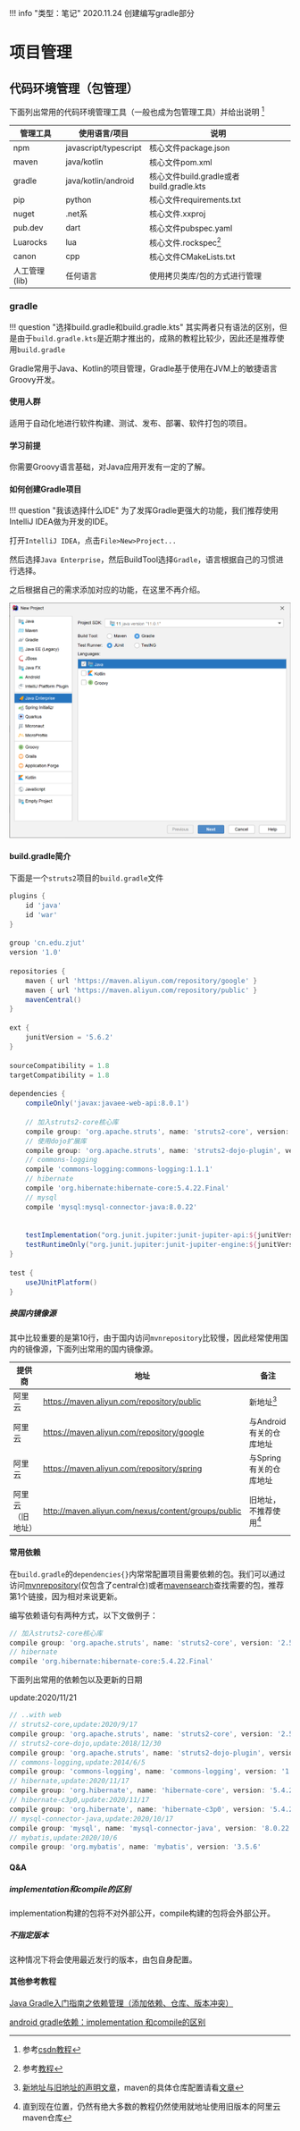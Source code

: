 !!! info "类型：笔记"
    2020.11.24 创建编写gradle部分

# 项目管理

## 代码环境管理（包管理）

下面列出常用的代码环境管理工具（一般也成为包管理工具）并给出说明 [^1]

| 管理工具 | 使用语言/项目 | 说明 |
| --- | --- | --- |
| npm | javascript/typescript | 核心文件package.json |
| maven | java/kotlin | 核心文件pom.xml |
| gradle | java/kotlin/android | 核心文件build.gradle或者build.gradle.kts |
| pip | python | 核心文件requirements.txt |
| nuget | .net系 | 核心文件.xxproj |
| pub.dev | dart | 核心文件pubspec.yaml |
| Luarocks | lua | 核心文件.rockspec[^2] |
| canon | cpp | 核心文件CMakeLists.txt |
| 人工管理(lib) | 任何语言 | 使用拷贝类库/包的方式进行管理 |

### gradle

!!! question "选择build.gradle和build.gradle.kts"
    其实两者只有语法的区别，但是由于`build.gradle.kts`是近期才推出的，成熟的教程比较少，因此还是推荐使用`build.gradle`


Gradle常用于Java、Kotlin的项目管理，Gradle基于使用在JVM上的敏捷语言Groovy开发。

#### 使用人群

适用于自动化地进行软件构建、测试、发布、部署、软件打包的项目。

#### 学习前提

你需要Groovy语言基础，对Java应用开发有一定的了解。

#### 如何创建Gradle项目

!!! question "我该选择什么IDE"
    为了发挥Gradle更强大的功能，我们推荐使用IntelliJ IDEA做为开发的IDE。

打开`IntelliJ IDEA`，点击`File>New>Project...`

然后选择`Java Enterprise`，然后BuildTool选择`Gradle`，语言根据自己的习惯进行选择。

之后根据自己的需求添加对应的功能，在这里不再介绍。

![截图](./../assets/img/tool-gradle-1.png)



#### build.gradle简介

下面是一个`struts2`项目的`build.gradle`文件

```groovy hl_lines="10 24-33"
plugins {
    id 'java'
    id 'war'
}

group 'cn.edu.zjut'
version '1.0'

repositories {
    maven { url 'https://maven.aliyun.com/repository/google' }
    maven { url 'https://maven.aliyun.com/repository/public' }
    mavenCentral()
}

ext {
    junitVersion = '5.6.2'
}

sourceCompatibility = 1.8
targetCompatibility = 1.8

dependencies {
    compileOnly('javax:javaee-web-api:8.0.1')

    // 加入struts2-core核心库
    compile group: 'org.apache.struts', name: 'struts2-core', version: '2.5.25'
    // 使用dojo扩展库
    compile group: 'org.apache.struts', name: 'struts2-dojo-plugin', version: '2.3.37'
    // commons-logging
    compile 'commons-logging:commons-logging:1.1.1'
    // hibernate
    compile 'org.hibernate:hibernate-core:5.4.22.Final'
    // mysql
    compile 'mysql:mysql-connector-java:8.0.22'


    testImplementation("org.junit.jupiter:junit-jupiter-api:${junitVersion}")
    testRuntimeOnly("org.junit.jupiter:junit-jupiter-engine:${junitVersion}")
}

test {
    useJUnitPlatform()
}
```

##### 换国内镜像源

其中比较重要的是第10行，由于国内访问`mvnrepository`比较慢，因此经常使用国内的镜像源，下面列出常用的国内镜像源。

| 提供商 | 地址 | 备注 |
| --- | --- | --- |
| 阿里云 | https://maven.aliyun.com/repository/public | 新地址[^4] |
| 阿里云 | https://maven.aliyun.com/repository/google | 与Android有关的仓库地址 |
| 阿里云 | https://maven.aliyun.com/repository/spring | 与Spring有关的仓库地址 |
| 阿里云（旧地址） | http://maven.aliyun.com/nexus/content/groups/public | 旧地址，不推荐使用[^3] |

#### 常用依赖

在`build.gradle`的`dependencies{}`内常常配置项目需要依赖的包。我们可以通过访问[mvnrepository](https://mvnrepository.com/repos/central)(仅包含了central仓)或者[mavensearch](https://search.maven.org/)查找需要的包，推荐第1个链接，因为相对来说更新。

编写依赖语句有两种方式，以下文做例子：

```groovy
// 加入struts2-core核心库
compile group: 'org.apache.struts', name: 'struts2-core', version: '2.5.25'
// hibernate
compile 'org.hibernate:hibernate-core:5.4.22.Final'
```

下面列出常用的依赖包以及更新的日期

update:2020/11/21

```groovy
// ..with web
// struts2-core,update:2020/9/17
compile group: 'org.apache.struts', name: 'struts2-core', version: '2.5.25'
// struts2-core-dojo,update:2018/12/30
compile group: 'org.apache.struts', name: 'struts2-dojo-plugin', version: '2.3.37'
// commons-logging,update:2014/6/5
compile group: 'commons-logging', name: 'commons-logging', version: '1.2'
// hibernate,update:2020/11/17
compile group: 'org.hibernate', name: 'hibernate-core', version: '5.4.24.Final'
// hibernate-c3p0,update:2020/11/17
compile group: 'org.hibernate', name: 'hibernate-c3p0', version: '5.4.24.Final'
// mysql-connector-java,update:2020/10/17
compile group: 'mysql', name: 'mysql-connector-java', version: '8.0.22'
// mybatis,update:2020/10/6
compile group: 'org.mybatis', name: 'mybatis', version: '3.5.6'
```

#### Q&A

##### implementation和compile的区别

implementation构建的包将不对外部公开，compile构建的包将会外部公开。

##### 不指定版本

这种情况下将会使用最近发行的版本，由包自身配置。

#### 其他参考教程

[Java Gradle入门指南之依赖管理（添加依赖、仓库、版本冲突）](https://www.cnblogs.com/gzdaijie/p/5296624.html)

[android gradle依赖：implementation 和compile的区别
](https://www.jianshu.com/p/f34c179bc9d0)

[^1]: 参考[csdn教程](https://blog.csdn.net/daiyan_csdn/article/details/71297153)
[^2]: 参考[教程](https://yq.aliyun.com/articles/113254)
[^3]: 直到现在位置，仍然有绝大多数的教程仍然使用就地址使用旧版本的阿里云maven仓库
[^4]: [新地址与旧地址的声明文章](https://yq.aliyun.com/articles/621196?commentId=21341)，maven的具体仓库配置请看[文章](https://developer.aliyun.com/article/754038)